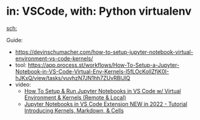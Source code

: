 # in: VSCode, with: Python virtualenv
[sch:](https://www.youtube.com/results?search_query=jupyter+notebook+venv)

Guide:
- https://devinschumacher.com/how-to-setup-jupyter-notebook-virtual-environment-vs-code-kernels/
- tool: https://app.process.st/workflows/How-To-Setup-a-Jupyter-Notebook-in-VS-Code-Virtual-Env-Kernels-l5fLOcKolIZfjK0I-hJKxQ/view/tasks/vuvhzN7JN1hh7ZUvRBlJlQ
- video:
  - [How To Setup &amp; Run Jupyter Notebooks in VS Code w/ Virtual Environment &amp; Kernels (Remote &amp; Local)](https://youtu.be/-j6y-5t37os)
  - [Jupyter Notebooks in VS Code Extension NEW in 2022 - Tutorial Introducing Kernels, Markdown, & Cells](https://youtu.be/HJgX1WWC26A)
